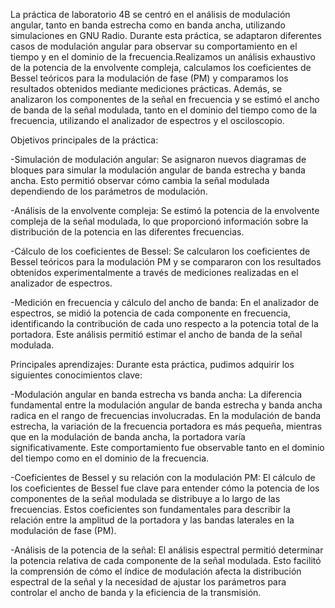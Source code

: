 La práctica de laboratorio 4B se centró en el análisis de modulación angular, tanto en banda estrecha como en banda ancha, utilizando simulaciones en GNU Radio. Durante esta práctica, se adaptaron diferentes casos de modulación angular para observar su comportamiento en el tiempo y en el dominio de la frecuencia.Realizamos un análisis exhaustivo de la potencia de la envolvente compleja, calculamos los coeficientes de Bessel teóricos para la modulación de fase (PM) y comparamos los resultados obtenidos mediante mediciones prácticas. Además, se analizaron los componentes de la señal en frecuencia y se estimó el ancho de banda de la señal modulada, tanto en el dominio del tiempo como de la frecuencia, utilizando el analizador de espectros y el osciloscopio.

Objetivos principales de la práctica:

-Simulación de modulación angular: Se asignaron nuevos diagramas de bloques para simular la modulación angular de banda estrecha y banda ancha. Esto permitió observar cómo cambia la señal modulada dependiendo de los parámetros de modulación.

-Análisis de la envolvente compleja: Se estimó la potencia de la envolvente compleja de la señal modulada, lo que proporcionó información sobre la distribución de la potencia en las diferentes frecuencias.

-Cálculo de los coeficientes de Bessel: Se calcularon los coeficientes de Bessel teóricos para la modulación PM y se compararon con los resultados obtenidos experimentalmente a través de mediciones realizadas en el analizador de espectros.

-Medición en frecuencia y cálculo del ancho de banda: En el analizador de espectros, se midió la potencia de cada componente en frecuencia, identificando la contribución de cada uno respecto a la potencia total de la portadora. Este análisis permitió estimar el ancho de banda de la señal modulada.

Principales aprendizajes: Durante esta práctica, pudimos adquirir los siguientes conocimientos clave:

-Modulación angular en banda estrecha vs banda ancha: La diferencia fundamental entre la modulación angular de banda estrecha y banda ancha radica en el rango de frecuencias involucradas. En la modulación de banda estrecha, la variación de la frecuencia portadora es más pequeña, mientras que en la modulación de banda ancha, la portadora varía significativamente. Este comportamiento fue observable tanto en el dominio del tiempo como en el dominio de la frecuencia.

-Coeficientes de Bessel y su relación con la modulación PM: El cálculo de los coeficientes de Bessel fue clave para entender cómo la potencia de los componentes de la señal modulada se distribuye a lo largo de las frecuencias. Estos coeficientes son fundamentales para describir la relación entre la amplitud de la portadora y las bandas laterales en la modulación de fase (PM).

-Análisis de la potencia de la señal: El análisis espectral permitió determinar la potencia relativa de cada componente de la señal modulada. Esto facilitó la comprensión de cómo el índice de modulación afecta la distribución espectral de la señal y la necesidad de ajustar los parámetros para controlar el ancho de banda y la eficiencia de la transmisión.